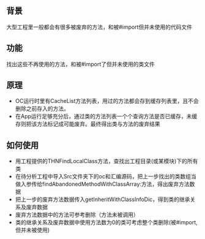 ## 背景
大型工程里一般都会有很多被废弃的方法，和被#import但并未使用的代码文件

## 功能
找出这些不再使用的方法，和被#import了但并未使用的类文件

## 原理
* OC运行时里有CacheList方法列表，用过的方法都会存到缓存列表里，且不会删除之前存入的方法。
* 在App运行足够充分后，通过类的方法列表一个个查询方法是否已缓存，未缓存则把该方法标记成可能废弃。最终得出类与方法的废弃结果

## 如何使用
* 用工程提供的THNFindLocalClass方法，查找出工程目录(或某模块)下的所有类
* 在待分析工程中导入Src文件夹下的oc和汇编源码，把上一步找出的类数组当做入参传给findAbandonedMethodWithClassArray:方法，得出废弃方法数据
* 把上一步的废弃方法数据传入getInheritWithClassInfoDic，得到类的继承关系及废弃数据
* 废弃方法数据中的方法可参考删除（方法未被调用）
* 类的继承关系及废弃数据中使用方法数为0的类可考虑整个类删除(被#import,但并未被使用)

